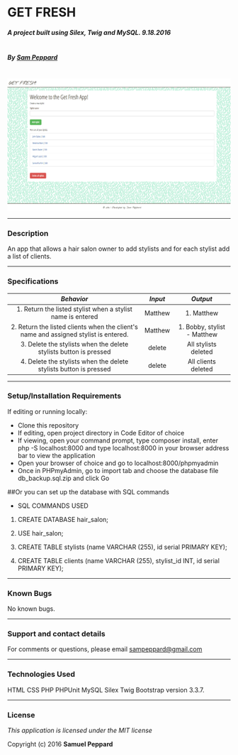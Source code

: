 # **GET FRESH**

##### A project built using Silex, Twig and MySQL. 9.18.2016
#
##### By [Sam Peppard](https://github.com/sampeppard)
#
![screenshot of project main page](web/images/demo-screenshot.jpg)

----
### **Description**

An app that allows a hair salon owner to add stylists and for each stylist add a list of clients.

----
### **Specifications**
| _Behavior_ | _Input_ | _Output_ |
|:---------------------------------------------------------------------:|:---------------------------------------------------------------------------:|:-------------------------------------------------------------------------------------------------------------------:|
| 1. Return the listed stylist when a stylist name is entered | Matthew | 1. Matthew |
| 2. Return the listed clients when the client's name and assigned stylist is entered. | Matthew | 1. Bobby, stylist - Matthew |
| 3. Delete the stylists when the delete stylists button is pressed | delete | All stylists deleted |
| 4. Delete the stylists when the delete stylists button is pressed | delete | All clients deleted |
----

### **Setup/Installation Requirements**

If editing or running locally:

* Clone this repository
* If editing, open project directory in Code Editor of choice
* If viewing, open your command prompt, type composer install, enter php -S localhost:8000 and type localhost:8000 in your browser address bar to view the application
* Open your browser of choice and go to localhost:8000/phpmyadmin
* Once in PHPmyAdmin, go to import tab and choose the database file db_backup.sql.zip and click Go

##Or you can set up the database with SQL commands

* SQL COMMANDS USED

1. CREATE DATABASE hair_salon;

2. USE hair_salon;

3. CREATE TABLE stylists (name VARCHAR (255), id serial PRIMARY KEY);

4. CREATE TABLE clients (name VARCHAR (255), stylist_id INT, id serial PRIMARY KEY);
----

### **Known Bugs**

No known bugs.

----
### **Support and contact details**

For comments or questions, please email sampeppard@gmail.com

----
### **Technologies Used**

HTML
CSS
PHP
PHPUnit
MySQL
Silex
Twig
Bootstrap version 3.3.7.

----
### **License**

*This application is licensed under the MIT license*

Copyright (c) 2016 **Samuel Peppard**
